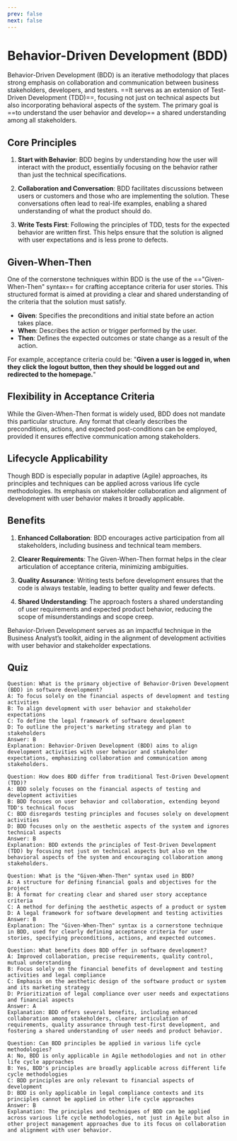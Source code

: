 ```yaml
---
prev: false
next: false
---
```


# Behavior-Driven Development (BDD)

Behavior-Driven Development (BDD) is an iterative methodology that places strong emphasis on collaboration and communication between business stakeholders, developers, and testers. ==It serves as an extension of Test-Driven Development (TDD)==, focusing not just on technical aspects but also incorporating behavioral aspects of the system. The primary goal is ==to understand the user behavior and develop== a shared understanding among all stakeholders.

## Core Principles

1. **Start with Behavior**: BDD begins by understanding how the user will interact with the product, essentially focusing on the behavior rather than just the technical specifications.

2. **Collaboration and Conversation**: BDD facilitates discussions between users or customers and those who are implementing the solution. These conversations often lead to real-life examples, enabling a shared understanding of what the product should do.

3. **Write Tests First**: Following the principles of TDD, tests for the expected behavior are written first. This helps ensure that the solution is aligned with user expectations and is less prone to defects.

## Given-When-Then

One of the cornerstone techniques within BDD is the use of the =="Given-When-Then" syntax== for crafting acceptance criteria for user stories. This structured format is aimed at providing a clear and shared understanding of the criteria that the solution must satisfy.

- **Given**: Specifies the preconditions and initial state before an action takes place.
- **When**: Describes the action or trigger performed by the user.
- **Then**: Defines the expected outcomes or state change as a result of the action.

For example, acceptance criteria could be: "**Given a user is logged in, when they click the logout button, then they should be logged out and redirected to the homepage.**"

## Flexibility in Acceptance Criteria

While the Given-When-Then format is widely used, BDD does not mandate this particular structure. Any format that clearly describes the preconditions, actions, and expected post-conditions can be employed, provided it ensures effective communication among stakeholders.

## Lifecycle Applicability

Though BDD is especially popular in adaptive (Agile) approaches, its principles and techniques can be applied across various life cycle methodologies. Its emphasis on stakeholder collaboration and alignment of development with user behavior makes it broadly applicable.

## Benefits

1. **Enhanced Collaboration**: BDD encourages active participation from all stakeholders, including business and technical team members.

2. **Clearer Requirements**: The Given-When-Then format helps in the clear articulation of acceptance criteria, minimizing ambiguities.

3. **Quality Assurance**: Writing tests before development ensures that the code is always testable, leading to better quality and fewer defects.

4. **Shared Understanding**: The approach fosters a shared understanding of user requirements and expected product behavior, reducing the scope of misunderstandings and scope creep.

Behavior-Driven Development serves as an impactful technique in the Business Analyst’s toolkit, aiding in the alignment of development activities with user behavior and stakeholder expectations.

## Quiz

```quiz
Question: What is the primary objective of Behavior-Driven Development (BDD) in software development?
A: To focus solely on the financial aspects of development and testing activities
B: To align development with user behavior and stakeholder expectations
C: To define the legal framework of software development
D: To outline the project's marketing strategy and plan to stakeholders
Answer: B
Explanation: Behavior-Driven Development (BDD) aims to align development activities with user behavior and stakeholder expectations, emphasizing collaboration and communication among stakeholders.

Question: How does BDD differ from traditional Test-Driven Development (TDD)?
A: BDD solely focuses on the financial aspects of testing and development activities
B: BDD focuses on user behavior and collaboration, extending beyond TDD's technical focus
C: BDD disregards testing principles and focuses solely on development activities
D: BDD focuses only on the aesthetic aspects of the system and ignores technical aspects
Answer: B
Explanation: BDD extends the principles of Test-Driven Development (TDD) by focusing not just on technical aspects but also on the behavioral aspects of the system and encouraging collaboration among stakeholders.

Question: What is the "Given-When-Then" syntax used in BDD?
A: A structure for defining financial goals and objectives for the project
B: A format for creating clear and shared user story acceptance criteria
C: A method for defining the aesthetic aspects of a product or system
D: A legal framework for software development and testing activities
Answer: B
Explanation: The "Given-When-Then" syntax is a cornerstone technique in BDD, used for clearly defining acceptance criteria for user stories, specifying preconditions, actions, and expected outcomes.

Question: What benefits does BDD offer in software development?
A: Improved collaboration, precise requirements, quality control, mutual understanding
B: Focus solely on the financial benefits of development and testing activities and legal compliance
C: Emphasis on the aesthetic design of the software product or system and its marketing strategy
D: Prioritization of legal compliance over user needs and expectations and financial aspects
Answer: A
Explanation: BDD offers several benefits, including enhanced collaboration among stakeholders, clearer articulation of requirements, quality assurance through test-first development, and fostering a shared understanding of user needs and product behavior.

Question: Can BDD principles be applied in various life cycle methodologies?
A: No, BDD is only applicable in Agile methodologies and not in other life cycle approaches
B: Yes, BDD's principles are broadly applicable across different life cycle methodologies
C: BDD principles are only relevant to financial aspects of development
D: BDD is only applicable in legal compliance contexts and its principles cannot be applied in other life cycle approaches
Answer: B
Explanation: The principles and techniques of BDD can be applied across various life cycle methodologies, not just in Agile but also in other project management approaches due to its focus on collaboration and alignment with user behavior.
```
